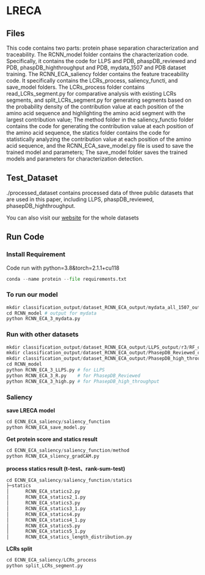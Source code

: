 # LRECA

## Files

This code contains two parts: protein phase separation characterization and traceability.
The RCNN_model folder contains the characterization code.
Specifically, it contains the code for LLPS and PDB, phaspDB_reviewed and PDB, phaspDB_highthroughput and PDB, mydata_1507 and PDB dataset training.
The RCNN_ECA_saliency folder contains the feature traceability code. It specifically contains the LCRs_process, saliency_functi, and save_model folders.
The LCRs_process folder contains read_LCRs_segment.py for comparative analysis with existing LCRs segments, and split_LCRs_segment.py for generating segments based on the probability density of the contribution value at each position of the amino acid sequence and highlighting the amino acid segment with the largest contribution value;
The method folder in the saliency_functio folder contains the code for generating the contribution value at each position of the amino acid sequence, the statics folder contains the code for statistically analyzing the contribution value at each position of the amino acid sequence, and the RCNN_ECA_save_model.py file is used to save the trained model and parameters;
The save_model folder saves the trained models and parameters for characterization detection.

## Test_Dataset

./processed_dataset contains processed data of three public datasets that are used in this paper, including LLPS, phaspDB_reviewed, phasepDB_highthroughput. 

You can also visit our [website](http://www.ai-phasepro.pro/) for the whole datasets

## Run Code

### Install Requirement

Code run with python=3.8&torch=2.1.1+cu118

~~~python
conda --name protein --file requirements.txt
~~~

### To run our model

~~~python
mkdir classification_output/dataset_RCNN_ECA_output/mydata_all_1507_output/RCNN_ECA_em1024_128_32_output
cd RCNN_model # output for mydata
python RCNN_ECA_3_mydata.py
~~~

### Run with other datasets

```python
mkdir classification_output/dataset_RCNN_ECA_output/LLPS_output/r3/RF_output # output for LLPS
mkdir classification_output/dataset_RCNN_ECA_output/PhasepDB_Reviewed_output/RCNN_ECA_em1024_128_32_output # output for PhasepDB_Reviewed
mkdir classification_output/dataset_RCNN_ECA_output/PhasepDB_high_throughput_output/RCNN_ECA_em1024_hidden128_128_32_output # output for PhasepDB_high_throughput
cd RCNN_model
python RCNN_ECA_3_LLPS.py # for LLPS
python RCNN_ECA_3_R.py    # for PhasepDB_Reviewed
python RCNN_ECA_3_high.py # for PhasepDB_high_throughput
```

### Saliency

__save LRECA model__

```python
cd ECNN_ECA_saliency/saliency_function
python RCNN_ECA_save_model.py
```

__Get protein score and statics result__

```python
cd ECNN_ECA_saliency/saliency_function/method
python RCNN_ECA_sliency_gradCAM.py
```

__process statics result (t-test、rank-sum-test)__

```python
cd ECNN_ECA_saliency/saliency_function/statics
├─statics
│      RCNN_ECA_statics2.py
│      RCNN_ECA_statics2_1.py
│      RCNN_ECA_statics3.py
│      RCNN_ECA_statics3_1.py
│      RCNN_ECA_statics4.py
│      RCNN_ECA_statics4_1.py
│      RCNN_ECA_statics5.py
│      RCNN_ECA_statics5_1.py
│      RCNN_ECA_statics_length_distribution.py
```

__LCRs split__

```python
cd ECNN_ECA_saliency/LCRs_process
python split_LCRs_segment.py
```

